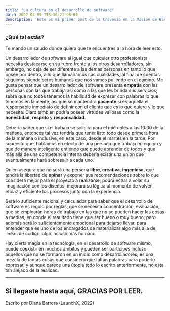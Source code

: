```yaml
---
title: "La cultura en el desarrollo de software"
date: 2022-04-09 T18:16:21-06:00
description: 'Este es mi primer post de la travesía en la Misión de Backend con Node JS de Launch X.'
---
```


### ¿Qué tal estás?
Te mando un saludo donde quiera que te encuentres a la hora de leer esto.

Un desarrollador de software al igual que culquier otro profesionista necesita destacarse en su rubro frente a los otros desarrolladores, sin embargo, no deja de ser diferente a las demas personas en tanto lo que posee por dentro, a lo que llamaríamos sus cualidades, al final de cuentas seguimos siendo seres humanos que nos vamos puliendo en el camino.
Me gusta pensar que un desarrollador de software presenta **empatía** con las personas con las que trabaja así como a las que les brinda sus servicios; sabrá que no todos tenemos la habilidad de expresar con palabras lo que tenemos en la mente, así que se mantendra **paciente** si es aquella el responsable inmediato de definir con el cliente que es lo que quiere y lo que necesita. Claro también podría poseer virtudes valiosas como la **honestidad**, **respeto** y **responsalidad**.

Debería saber que si el trabajo se solicita para el miércoles a las 10:00 de la mañana, entonces tal vez tendría que tener listo todo desde primera hora de la mañana o inclusive, en este caso, desde el martes en la tarde. Por supuesto que, hablamos en efecto de una persona que trabaja en equipo y que de manera inteligente entiende que puede aprender de todos y que más allá de una competencia interna debería existir una unión que eventualmente hará sobresalir a cada uno.

Quién asegura que no será una persona **libre**, **creativa**, **ingeniosa**, que tendrá la libertad de **opinar** y exponer sus recomendaciones sobre lo que considera mejor para el proyecto a realizarse; podrá echar a volar su imaginación con los diseños, mejorará su lógica al momento de volver eficaz y eficiente los procesos junto con la experiencia.

Será lo suficiente racional y calculador para saber que el desarrollo de software es regido por reglas, que se necesita concentración, evaluación, que se emplearán horas de trabajo en las que no se pueden hacer las cosas a medias, en donde el resultado tiene que ser bueno o muy bueno; pero además será lo suficientemente emocional para dejarse llevar, para entender que es uno de los encargados de materializar algo más allá de líneas de código, algo incluso más humano.

Hay cierta magia en la tecnología, en el desarrollo de software mismo, puede coexistir en muchos ámbitos y pueden ser partícipes incluso aquellos que no se formaron en un inicio como desarrolladores, es una mezcla de tantas cosas que considero que faltan palabras para poderlo expresar, y aunque parece una útopia todo lo escrito anteriormente, no esta tan alejado de la realidad.

-----------
Si llegaste hasta aquí, GRACIAS POR LEER.
---

Escrito por Diana Barrera (LaunchX, 2022)
